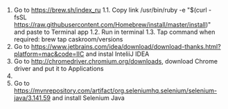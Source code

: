 1. Go to https://brew.sh/index_ru
1.1. Copy link /usr/bin/ruby -e "$(curl -fsSL https://raw.githubusercontent.com/Homebrew/install/master/install)" and paste to Terminal app
1.2. Run in terminal
1.3. Tap command when required: brew tap caskroom/versions
2. Go to https://www.jetbrains.com/idea/download/download-thanks.html?platform=mac&code=IIC and instal InteliiJ  IDEA
3. Go to http://chromedriver.chromium.org/downloads, download Chrome driver and put it to Applications
4.
5. Go to https://mvnrepository.com/artifact/org.seleniumhq.selenium/selenium-java/3.141.59 and install Selenium Java